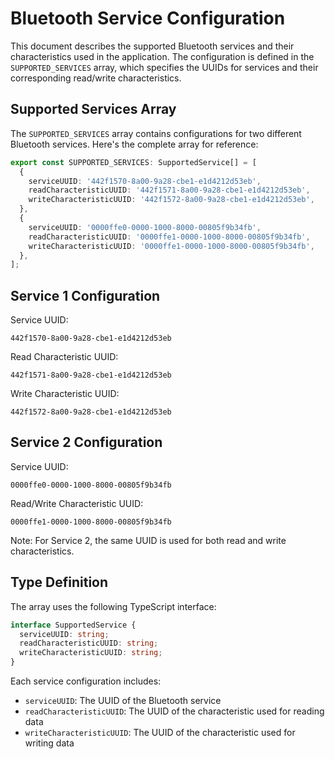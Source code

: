 # Bluetooth Service Configuration

This document describes the supported Bluetooth services and their characteristics used in the application. The configuration is defined in the `SUPPORTED_SERVICES` array, which specifies the UUIDs for services and their corresponding read/write characteristics.

## Supported Services Array

The `SUPPORTED_SERVICES` array contains configurations for two different Bluetooth services. Here's the complete array for reference:

```typescript
export const SUPPORTED_SERVICES: SupportedService[] = [
  {
    serviceUUID: '442f1570-8a00-9a28-cbe1-e1d4212d53eb',
    readCharacteristicUUID: '442f1571-8a00-9a28-cbe1-e1d4212d53eb',
    writeCharacteristicUUID: '442f1572-8a00-9a28-cbe1-e1d4212d53eb',
  },
  {
    serviceUUID: '0000ffe0-0000-1000-8000-00805f9b34fb',
    readCharacteristicUUID: '0000ffe1-0000-1000-8000-00805f9b34fb',
    writeCharacteristicUUID: '0000ffe1-0000-1000-8000-00805f9b34fb',
  },
];
```

## Service 1 Configuration

Service UUID:
```
442f1570-8a00-9a28-cbe1-e1d4212d53eb
```

Read Characteristic UUID:
```
442f1571-8a00-9a28-cbe1-e1d4212d53eb
```

Write Characteristic UUID:
```
442f1572-8a00-9a28-cbe1-e1d4212d53eb
```

## Service 2 Configuration

Service UUID:
```
0000ffe0-0000-1000-8000-00805f9b34fb
```

Read/Write Characteristic UUID:
```
0000ffe1-0000-1000-8000-00805f9b34fb
```

Note: For Service 2, the same UUID is used for both read and write characteristics.

## Type Definition

The array uses the following TypeScript interface:

```typescript
interface SupportedService {
  serviceUUID: string;
  readCharacteristicUUID: string;
  writeCharacteristicUUID: string;
}
```

Each service configuration includes:
- `serviceUUID`: The UUID of the Bluetooth service
- `readCharacteristicUUID`: The UUID of the characteristic used for reading data
- `writeCharacteristicUUID`: The UUID of the characteristic used for writing data
